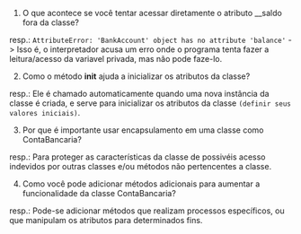 1. O que acontece se você tentar acessar diretamente o atributo __saldo fora da classe?

resp.: `AttributeError: 'BankAccount' object has no attribute 'balance'` -> Isso é, o interpretador acusa um erro onde o programa tenta fazer a leitura/acesso da variavel privada, mas não pode faze-lo.

2. Como o método __init__ ajuda a inicializar os atributos da classe?

resp.: Ele é chamado automaticamente quando uma nova instância da classe é criada, e serve para inicializar os atributos da classe `(definir seus valores iniciais)`.

3. Por que é importante usar encapsulamento em uma classe como ContaBancaria?

resp.: Para proteger as características da classe de possivéis acesso indevidos por outras classes e/ou métodos não pertencentes a classe.

4. Como você pode adicionar métodos adicionais para aumentar a funcionalidade da classe ContaBancaria?

resp.: Pode-se adicionar métodos que realizam processos específicos, ou que manipulam os atributos para determinados fins.
